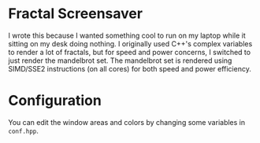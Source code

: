 # Fractal Screensaver
I wrote this because I wanted something cool to run on my laptop while it sitting on my desk doing nothing.
I originally used C++'s complex variables to render a lot of fractals, but for speed and power concerns, I switched to just render the mandelbrot set.
The mandelbrot set is rendered using SIMD/SSE2 instructions (on all cores) for both speed and power efficiency.

# Configuration
You can edit the window areas and colors by changing some variables in `conf.hpp`.
